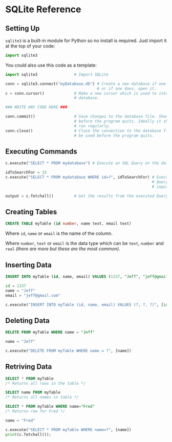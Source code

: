 # SQLite Reference

## Setting Up

`sqlite3` is a built-in module for Python so no install is required. Just import it at the top of your code:

```python
import sqlite3
```

You could also use this code as a template:

```python
import sqlite3                # Import SQLite

conn = sqlite3.connect("myDatabase.db") # Create a new database if one doesn't exist
                                        # or if one does, open it.
c = conn.cursor()             # Make a new cursor which is used to interface with the
                              # database.

### WRITE ANY CODE HERE ###

conn.commit()                 # Save changes to the database file. Should be used
                              # before the program quits. Ideally it should be
                              # ran regularly.
conn.close()                  # Close the connection to the database file. Should
                              # be used before the program quits.
```

## Executing Commands

```python
c.execute("SELECT * FROM mydatabase") # Execute an SQL Query on the database.

idToSearchFor = 15
c.execute("SELECT * FROM mydatabase WHERE id=?", idToSearchFor) # Execute an SQL
                                                                # Query with an
                                                                # input.

output = c.fetchall()         # Get the results from the executed Query.
```

## Creating Tables

```sql
CREATE TABLE myTable (id number, name text, email text)
```

Where `id`, `name` or `email` is the name of the column.

Where `number`, `text` or `email` is the data type which can be `text`, `number` and `real` *(there are more but these are the most common)*.

## Inserting Data

```sql
INSERT INTO myTable (id, name, email) VALUES (1337, "Jeff", "jeff@gmail.com")
```

```python
id = 1337
name = "Jeff"
email = "jeff@gmail.com"

c.execute("INSERT INTO myTable (id, name, email) VALUES (?, ?, ?)", [id, name, email])
```

## Deleting Data

```sql
DELETE FROM myTable WHERE name = "Jeff"
```

```python
name = "Jeff"

c.execute("DELETE FROM myTable WHERE name = ?", [name])
```

## Retriving Data

```sql
SELECT * FROM myTable
/* Returns all rows in the table */
```

```sql
SELECT name FROM myTable
/* Returns all names in table */
```

```sql
SELECT * FROM myTable WHERE name="Fred"
/* Returns row for Fred */
```

```python
name = "Fred"

c.execute("SELECT * FROM myTable WHERE name=?", [name])
print(c.fetchall());
```
